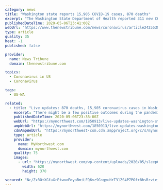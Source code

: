 ```yaml
---
category: news
title: "Washington state reports 15,905 COVID-19 cases, 870 deaths"
excerpt: "The Washington State Department of Health reported 311 new COVID-19 cases and eight additional deaths Wednesday. Statewide case totals have reached 15,905, while the state’s death toll is now at 870,"
publishedDateTime: 2020-05-06T23:41:00Z
webUrl: "https://www.thenewstribune.com/news/coronavirus/article242553896.html"
type: article
quality: 35
heat: -1
published: false

provider:
  name: News Tribune
  domain: thenewstribune.com

topics:
  - Coronavirus in US
  - Coronavirus

tags:
  - US-WA

related:
  - title: "Live updates: 870 deaths, 15,905 coronavirus cases in Washington state"
    excerpt: "There might be a few positive outcomes during the pandemic, more sleeping being one of them. Meanwhile, 15,905 people have tested positive for coronavirus in Washington state, and 870 people have died."
    publishedDateTime: 2020-05-06T23:38:00Z
    webUrl: "https://mynorthwest.com/1850913/live-updates-washington-state-coronavirus/"
    ampWebUrl: "https://mynorthwest.com/1850913/live-updates-washington-state-coronavirus/amp/"
    cdnAmpWebUrl: "https://mynorthwest-com.cdn.ampproject.org/c/s/mynorthwest.com/1850913/live-updates-washington-state-coronavirus/amp/"
    type: article
    provider:
      name: MyNorthwest.com
      domain: mynorthwest.com
    quality: 75
    images:
      - url: "https://mynorthwest.com/wp-content/uploads/2020/05/sleep620getty.jpg"
        width: 620
        height: 370

secured: "Nc/ZxRO+XGfaXrEtwovFoyaBmiLFQ6vz9GngyuHrT31ZS4P7POf+8hsRrviei7MuLcOUKkZeskSyhVzxCk7f8Y8A2lMkxcFWdHmrLfa7i2DOY3oeGIKk3qRs6G3eCpzPzuixzXF2JgA/+lo4k5PrS5f8euCdtUiE9UV3tcWWh4e5hF7doVYrhcn3jvJCqmqXydNQbBrMADLvqtB8e7jOJKeTZKCQzfuh37Kk0BXO7Xo4LwTQVn3J2/mQr0X8FlXyzu6mVgfIEme92msjXT6aOHsIrypc5bRPKG2rg7kQzB+zlBD6tPGHjY1zzyRLfLxndMmHEGv+YFNkAMVyKZTbhW22Fpzp3QZVhXpSTmF8UH/o/kWXTeW59Z4z3cZqvUznqrLYrmKLc0czbncTA3++zyshHJS024HKc0B7apOIX5o0JHK1Ou8Tu3PIEzM0GregVW3N8Shb7yFe9hs28r9I1UpiqdgKP7m7Ahqzl/3tjD8=;UiWsmuE4vjxqXg80usoR0w=="
---
```


